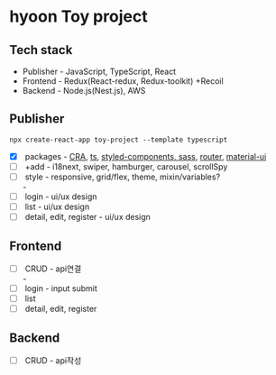 # hyoon Toy project

## Tech stack
- Publisher - JavaScript, TypeScript, React
- Frontend - Redux(React-redux, Redux-toolkit) +Recoil
- Backend - Node.js(Nest.js), AWS

## Publisher
`npx create-react-app toy-project --template typescript`
- [x]  packages - [CRA](https://github.com/bbahna/Toy/commit/439aae5282ba6d0b32c2c70de26fafa993bffde6), [ts](https://github.com/bbahna/Toy/issues/1), [styled-components, sass](https://github.com/bbahna/Toy/issues/2), [router](https://github.com/bbahna/Toy/issues/3), [material-ui](https://github.com/bbahna/Toy/issues/4)
- [ ]  +add - i18next, swiper, hamburger, carousel, scrollSpy
- [ ]  style - responsive, grid/flex, theme, mixin/variables?
<br/>-<br/>
- [ ]  login - ui/ux design
- [ ]  list - ui/ux design
- [ ]  detail, edit, register - ui/ux design

## Frontend
- [ ]  CRUD - api연결
<br/>-<br/>
- [ ]  login - input submit
- [ ]  list
- [ ]  detail, edit, register

## Backend
- [ ]  CRUD - api작성

